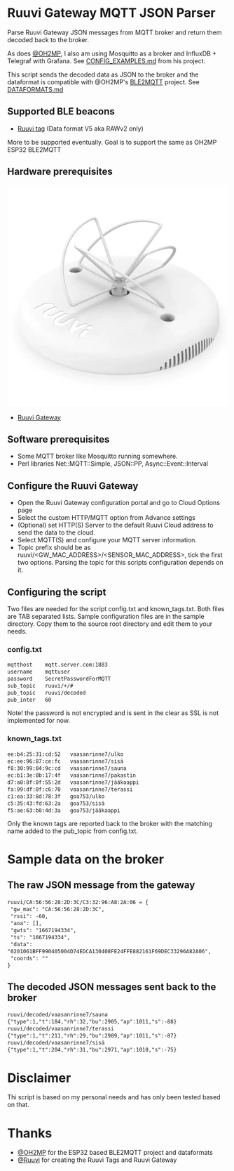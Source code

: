 
# Ruuvi Gateway MQTT JSON Parser

Parse Ruuvi Gateway JSON messages from MQTT broker and return them decoded back to the broker.

As does [@OH2MP](https://github.com/oh2mp/), I also am using Mosquitto as a broker and InfluxDB + Telegraf with Grafana. See [CONFIG_EXAMPLES.md](https://github.com/oh2mp/esp32_ble2mqtt/blob/main/CONFIG_EXAMPLES.md) from his project.

This script sends the decoded data as JSON to the broker and the dataformat is compatible with @OH2MP's [BLE2MQTT](https://github.com/oh2mp/esp32_ble2mqtt) project. See [DATAFORMATS.md](https://github.com/oh2mp/esp32_ble2mqtt/blob/main/DATAFORMATS.md)

## Supported BLE beacons

- [Ruuvi tag](https://ruuvi.com/) (Data format V5 aka RAWv2 only)

More to be supported eventually. Goal is to support the same as OH2MP ESP32 BLE2MQTT

## Hardware prerequisites

![Ruuvi Gateway](s/ruuvi-gateway.jpg)

- [Ruuvi Gateway](https://ruuvi.com/)

## Software prerequisites

- Some MQTT broker like Mosquitto running somewhere.
- Perl libraries Net::MQTT::Simple, JSON::PP, Async::Event::Interval

## Configure the Ruuvi Gateway

- Open the Ruuvi Gateway configuration portal and go to Cloud Options page
- Select the custom HTTP/MQTT option from Advance settings
- (Optional) set HTTP(S) Server to the default Ruuvi Cloud address to send the data to the cloud.
- Select MQTT(S) and configure your MQTT server information.
- Topic prefix should be as ruuvi/<GW_MAC_ADDRESS>/<SENSOR_MAC_ADDRESS>, tick the first two options. Parsing the topic for this scripts configuration depends on it.

## Configuring the script

Two files are needed for the script config.txt and known_tags.txt. Both files are TAB separated lists. Sample configuration files are in the sample directory. Copy them to the source root directory and edit them to your needs.

### config.txt

```text
mqtthost    mqtt.server.com:1883
username    mqttuser
password    SecretPasswordForMQTT
sub_topic   ruuvi/+/#
pub_topic   ruuvi/decoded
pub_inter   60
```

Note! the password is not encrypted and is sent in the clear as SSL is not implemented for now.

### known_tags.txt

```text
ee:b4:25:31:cd:52   vaasanrinne7/ulko
ec:ee:96:87:ce:fc   vaasanrinne7/sisä
f8:30:99:04:9c:cd   vaasanrinne7/sauna
ec:b1:3e:0b:17:4f   vaasanrinne7/pakastin
d7:a0:8f:0f:55:2d   vaasanrinne7/jääkaappi
fa:99:df:0f:c6:70   vaasanrinne7/terassi
c1:ea:33:8d:78:3f   goa753/ulko
c5:35:43:fd:63:2a   goa753/sisä
f5:ae:63:b0:4d:3a   goa753/jääkaappi
```

Only the known tags are reported back to the broker with the matching name added to the pub_topic from config.txt.

# Sample data on the broker

## The raw JSON message from the gateway

```text
ruuvi/CA:56:56:28:2D:3C/C3:32:96:A8:2A:06 = {
 "gw_mac": "CA:56:56:28:2D:3C",
 "rssi": -60,
 "aoa": [],
 "gwts": "1667194334",
 "ts": "1667194334",
 "data": "0201061BFF990405004D74EDCA130408FE24FFE882161F69DEC33296A82A06",
 "coords": ""
}
```

## The decoded JSON messages sent back to the broker

```text
ruuvi/decoded/vaasanrinne7/sauna {"type":1,"t":184,"rh":32,"bu":2905,"ap":1011,"s":-88}
ruuvi/decoded/vaasanrinne7/terassi {"type":1,"t":211,"rh":29,"bu":2989,"ap":1011,"s":-87}
ruuvi/decoded/vaasanrinne7/sisä {"type":1,"t":204,"rh":31,"bu":2971,"ap":1010,"s":-75}
```

# Disclaimer

Thi script is based on my personal needs and has only been tested based on that.

# Thanks

- [@OH2MP](https://github.com/oh2mp/) for the ESP32 based BLE2MQTT project and dataformats
- [@Ruuvi](https://ruuvi.com) for creating the Ruuvi Tags and Ruuvi Gateway
